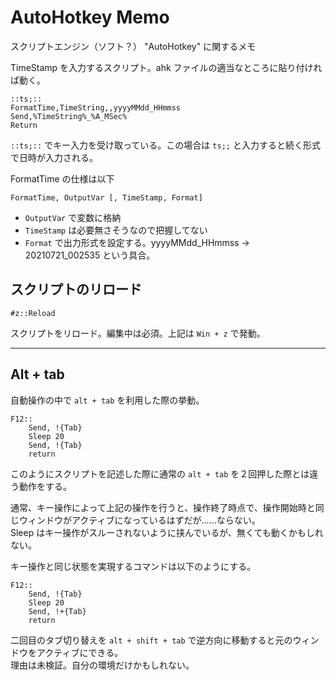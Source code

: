 # AutoHotkey Memo

スクリプトエンジン（ソフト？） "AutoHotkey" に関するメモ

TimeStamp を入力するスクリプト。ahk ファイルの適当なところに貼り付ければ動く。

	::ts;::
	FormatTime,TimeString,,yyyyMMdd_HHmmss
	Send,%TimeString%_%A_MSec%
	Return

`::ts;::` でキー入力を受け取っている。この場合は `ts;;` と入力すると続く形式で日時が入力される。

FormatTime の仕様は以下

	FormatTime, OutputVar [, TimeStamp, Format] 

* `OutputVar` で変数に格納
* `TimeStamp` は必要無さそうなので把握してない
* `Format` で出力形式を設定する。yyyyMMdd_HHmmss -> 20210721_002535 という具合。

## スクリプトのリロード

	#z::Reload

スクリプトをリロード。編集中は必須。上記は `Win + z` で発動。

---

## Alt + tab

自動操作の中で `alt + tab` を利用した際の挙動。

	F12::
		Send, !{Tab}
		Sleep 20
		Send, !{Tab}
		return

このようにスクリプトを記述した際に通常の `alt + tab` を２回押した際とは違う動作をする。

通常、キー操作によって上記の操作を行うと、操作終了時点で、操作開始時と同じウィンドウがアクティブになっているはずだが……ならない。  
Sleep はキー操作がスルーされないように挟んでいるが、無くても動くかもしれない。

キー操作と同じ状態を実現するコマンドは以下のようにする。

	F12::
		Send, !{Tab}
		Sleep 20
		Send, !+{Tab}
		return
	
二回目のタブ切り替えを `alt + shift + tab` で逆方向に移動すると元のウィンドウをアクティブにできる。  
理由は未検証。自分の環境だけかもしれない。